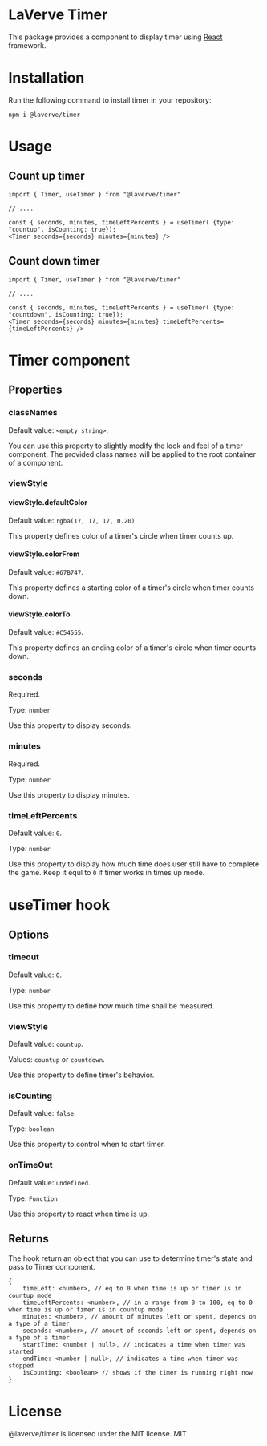 # LaVerve Timer

This package provides a component to display timer using [React](https://react.dev/) framework.

# Installation
Run the following command to install timer in your repository:

```
npm i @laverve/timer
```

# Usage

## Count up timer

```
import { Timer, useTimer } from "@laverve/timer"

// ....

const { seconds, minutes, timeLeftPercents } = useTimer( {type: "countup", isCounting: true});
<Timer seconds={seconds} minutes={minutes} />
```

## Count down timer

```
import { Timer, useTimer } from "@laverve/timer"

// ....

const { seconds, minutes, timeLeftPercents } = useTimer( {type: "countdown", isCounting: true});
<Timer seconds={seconds} minutes={minutes} timeLeftPercents={timeLeftPercents} />

```

# Timer component

## Properties

### classNames
Default value: `<empty string>`.

You can use this property to slightly modify the look and feel of a timer component. The provided class names will be applied to the root container of a component.

### viewStyle

#### viewStyle.defaultColor
Default value: `rgba(17, 17, 17, 0.20)`.

This property defines color of a timer's circle when timer counts up.

#### viewStyle.colorFrom
Default value: `#67B747`.

This property defines a starting color of a timer's circle when timer counts down.

#### viewStyle.colorTo
Default value: `#C54555`.

This property defines an ending color of a timer's circle when timer counts down.

### seconds
Required.

Type: `number`

Use this property to display seconds.

### minutes
Required.

Type: `number`

Use this property to display minutes.

### timeLeftPercents
Default value: `0`.

Type: `number`

Use this property to display how much time does user still have to complete the game. Keep it equl to `0` if timer works in times up mode.


# useTimer hook

## Options

### timeout
Default value: `0`.

Type: `number`

Use this property to define how much time shall be measured.

### viewStyle
Default value: `countup`.

Values: `countup` or `countdown`.

Use this property to define timer's behavior.

### isCounting
Default value: `false`.

Type: `boolean`

Use this property to control when to start timer.

### onTimeOut
Default value: `undefined`.

Type: `Function`

Use this property to react when time is up.


## Returns

The hook return an object that you can use to determine timer's state and pass to Timer component.

```
{
    timeLeft: <number>, // eq to 0 when time is up or timer is in countup mode
    timeLeftPercents: <number>, // in a range from 0 to 100, eq to 0 when time is up or timer is in countup mode
    minutes: <number>, // amount of minutes left or spent, depends on a type of a timer
    seconds: <number>, // amount of seconds left or spent, depends on a type of a timer
    startTime: <number | null>, // indicates a time when timer was started
    endTime: <number | null>, // indicates a time when timer was stopped
    isCounting: <boolean> // shows if the timer is running right now
}
```

# License

@laverve/timer is licensed under the MIT license. MIT
